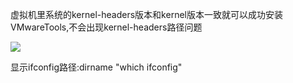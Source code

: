 虚拟机里系统的kernel-headers版本和kernel版本一致就可以成功安装VMwareTools,不会出现kernel-headers路径问题

![](http://7xqhly.com1.z0.glb.clouddn.com/Screenshot%20from%202016-04-11%2008:14:18.png)

显示ifconfig路径:dirname "which ifconfig"
